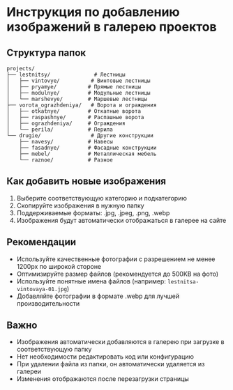 # Инструкция по добавлению изображений в галерею проектов

## Структура папок

```
projects/
├── lestnitsy/              # Лестницы
│   ├── vintovye/          # Винтовые лестницы
│   ├── pryamye/          # Прямые лестницы
│   ├── modulnye/         # Модульные лестницы
│   └── marshevye/        # Маршевые лестницы
├── vorota_ograzhdeniya/   # Ворота и ограждения
│   ├── otkatnye/         # Откатные ворота
│   ├── raspashnye/       # Распашные ворота
│   ├── ograzhdeniya/     # Ограждения
│   └── perila/           # Перила
└── drugie/                # Другие конструкции
    ├── navesy/           # Навесы
    ├── fasadnye/         # Фасадные конструкции
    ├── mebel/            # Металлическая мебель
    └── raznoe/           # Разное
```

## Как добавить новые изображения

1. Выберите соответствующую категорию и подкатегорию
2. Скопируйте изображения в нужную папку
3. Поддерживаемые форматы: .jpg, .jpeg, .png, .webp
4. Изображения будут автоматически отображаться в галерее на сайте

## Рекомендации

- Используйте качественные фотографии с разрешением не менее 1200px по широкой стороне
- Оптимизируйте размер файлов (рекомендуется до 500KB на фото)
- Используйте понятные имена файлов (например: `lestnitsa-vintovaya-01.jpg`)
- Добавляйте фотографии в формате .webp для лучшей производительности

## Важно

- Изображения автоматически добавляются в галерею при загрузке в соответствующую папку
- Нет необходимости редактировать код или конфигурацию
- При удалении файла из папки, он автоматически удаляется из галереи
- Изменения отображаются после перезагрузки страницы 